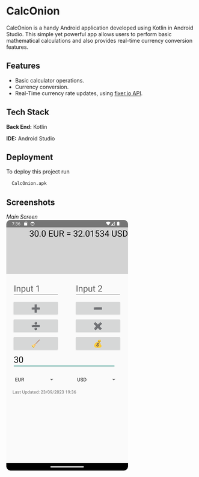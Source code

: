 
# CalcOnion

CalcOnion is a handy Android application developed using Kotlin in Android Studio. This simple yet powerful app allows users to perform basic mathematical calculations and also provides real-time currency conversion features.


## Features

- Basic calculator operations.
- Currency conversion.
- Real-Time currency rate updates, using [fixer.io API](https://fixer.io/).



## Tech Stack

**Back End:** Kotlin

**IDE:** Android Studio


## Deployment

To deploy this project run

```bash
  CalcOnion.apk
```

## Screenshots
*Main Screen*</br>
![Main Screen](https://github.com/manosmin/CalcOnion/blob/master/screenshots/Screenshot_20230923_193705.png)

